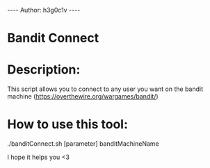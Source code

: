 ---- Author: h3g0c1v ----
# Bandit Connect
# Description:
This script allows you to connect to any user you want on the bandit machine (https://overthewire.org/wargames/bandit/)

# How to use this tool:
./banditConnect.sh [parameter] banditMachineName

I hope it helps you <3
